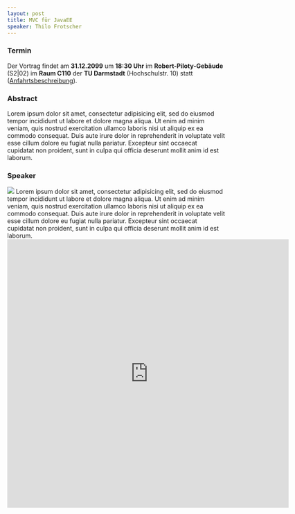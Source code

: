 ```yaml
---
layout: post
title: MVC für JavaEE
speaker: Thilo Frotscher
---
```


### Termin

Der Vortrag findet am **31.12.2099** um **18:30 Uhr** im **Robert-Piloty-Gebäude** (S2|02) im **Raum C110** der **TU Darmstadt** (Hochschulstr. 10) statt ([Anfahrtsbeschreibung](/anfahrt)).

### Abstract

Lorem ipsum dolor sit amet, consectetur adipisicing elit, sed do eiusmod tempor incididunt ut labore et dolore magna aliqua. Ut enim ad minim veniam, quis nostrud exercitation ullamco laboris nisi ut aliquip ex ea commodo consequat. Duis aute irure dolor in reprehenderit in voluptate velit esse cillum dolore eu fugiat nulla pariatur. Excepteur sint occaecat cupidatat non proident, sunt in culpa qui officia deserunt mollit anim id est laborum.

### Speaker

<img src="/images/speaker/name.jpg" class="speakerpic"/>
Lorem ipsum dolor sit amet, consectetur adipisicing elit, sed do eiusmod tempor incididunt ut labore et dolore magna aliqua. Ut enim ad minim veniam, quis nostrud exercitation ullamco laboris nisi ut aliquip ex ea commodo consequat. Duis aute irure dolor in reprehenderit in voluptate velit esse cillum dolore eu fugiat nulla pariatur. Excepteur sint occaecat cupidatat non proident, sunt in culpa qui officia deserunt mollit anim id est laborum.

<iframe src="https://docs.google.com/forms/d/__form_code_goes_here__/viewform?embedded=true" frameborder="0" width="650" height="620" marginheight="0" marginwidth="0"></iframe>
